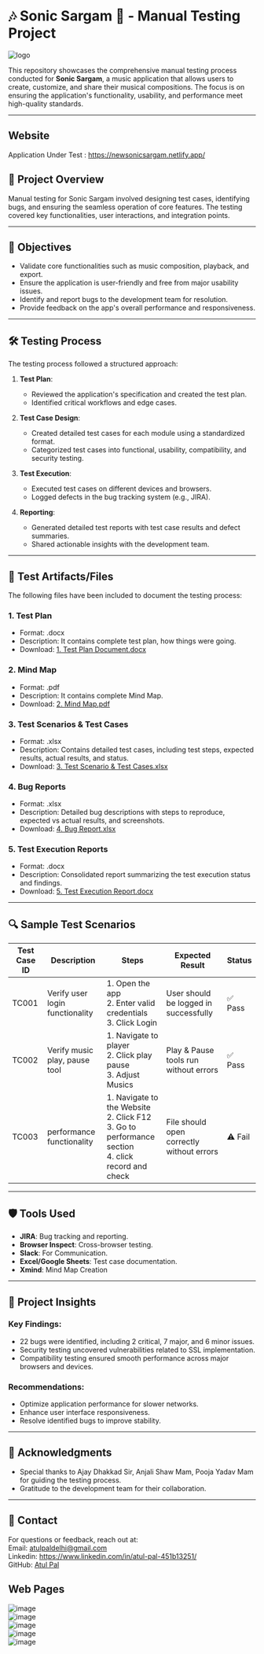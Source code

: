 # 🎶 Sonic Sargam 🧪 - Manual Testing Project  

![logo](https://github.com/user-attachments/assets/33a3e348-3732-451e-b015-916e34ec9d33) 



This repository showcases the comprehensive manual testing process conducted for **Sonic Sargam**, a music application that allows users to create, customize, and share their musical compositions. The focus is on ensuring the application's functionality, usability, and performance meet high-quality standards.

---

## Website
Application Under Test : https://newsonicsargam.netlify.app/

## 📝 Project Overview  

Manual testing for Sonic Sargam involved designing test cases, identifying bugs, and ensuring the seamless operation of core features. The testing covered key functionalities, user interactions, and integration points.  

---

## 🎯 Objectives  

- Validate core functionalities such as music composition, playback, and export.  
- Ensure the application is user-friendly and free from major usability issues.  
- Identify and report bugs to the development team for resolution.  
- Provide feedback on the app's overall performance and responsiveness.  

---

## 🛠️ Testing Process  

The testing process followed a structured approach:  

1. **Test Plan**:  
   - Reviewed the application's specification and created the test plan.  
   - Identified critical workflows and edge cases.  

2. **Test Case Design**:  
   - Created detailed test cases for each module using a standardized format.  
   - Categorized test cases into functional, usability, compatibility, and security testing.  

3. **Test Execution**:  
   - Executed test cases on different devices and browsers.  
   - Logged defects in the bug tracking system (e.g., JIRA).  

4. **Reporting**:  
   - Generated detailed test reports with test case results and defect summaries.  
   - Shared actionable insights with the development team.  

---

## 📂 Test Artifacts/Files  
The following files have been included to document the testing process:

### 1. **Test Plan**
   -  Format: .docx
   -  Description: It contains complete test plan, how things were going.
   -  Download: [1. Test Plan Document.docx](https://github.com/user-attachments/files/18215162/1.Test.Plan.Document.docx)

### 2. **Mind Map**
   -  Format: .pdf
   -  Description: It contains complete Mind Map.
   -  Download: [2. Mind Map.pdf](https://github.com/user-attachments/files/18215193/2.Mind.Map.pdf)

### 3. **Test Scenarios & Test Cases**
   -  Format: .xlsx
   -  Description: Contains detailed test cases, including test steps, expected results, actual results, and status.
   -  Download: [3. Test Scenario & Test Cases.xlsx](https://github.com/user-attachments/files/18215209/3.Test.Scenario.Test.Cases.xlsx)

### 4. **Bug Reports**  
   -  Format: .xlsx
   -  Description: Detailed bug descriptions with steps to reproduce, expected vs actual results, and screenshots.
   -  Download: [4. Bug Report.xlsx](https://github.com/user-attachments/files/18215217/4.Bug.Report.xlsx)


### 5. **Test Execution Reports**  
   - Format: .docx
   - Description: Consolidated report summarizing the test execution status and findings.
   - Download: [5. Test Execution Report.docx](https://github.com/user-attachments/files/18215227/5.Test.Execution.Report.docx)

---

## 🔍 Sample Test Scenarios  

| **Test Case ID** | **Description**                     | **Steps**                                                                                 | **Expected Result**                       | **Status**  |  
|-------------------|-------------------------------------|------------------------------------------------------------------------------------------|-------------------------------------------|-------------|  
| TC001            | Verify user login functionality     | 1. Open the app<br>2. Enter valid credentials<br>3. Click Login                          | User should be logged in successfully     | ✅ Pass      |  
| TC002            | Verify music play, pause tool       | 1. Navigate to player<br>2. Click play pause<br>3. Adjust Musics<br>                     | Play & Pause tools run without errors    | ✅ Pass      |  
| TC003            | performance functionality           | 1. Navigate to the Website <br>2. Click F12 <br>3. Go to performance section <br> 4. click record and check | File should open correctly without errors | ⚠️ Fail      |  

---

## 🛡️ Tools Used  

- **JIRA**: Bug tracking and reporting.  
- **Browser Inspect**: Cross-browser testing.  
- **Slack**: For Communication.  
- **Excel/Google Sheets**: Test case documentation.
- **Xmind**: Mind Map Creation

---

## 🚀 Project Insights  

### Key Findings:  
- 22 bugs were identified, including 2 critical, 7 major, and 6 minor issues.  
- Security testing uncovered vulnerabilities related to SSL implementation.  
- Compatibility testing ensured smooth performance across major browsers and devices.  

### Recommendations:  
- Optimize application performance for slower networks.  
- Enhance user interface responsiveness.  
- Resolve identified bugs to improve stability.  

---

## 🙌 Acknowledgments
- Special thanks to Ajay Dhakkad Sir, Anjali Shaw Mam, Pooja Yadav Mam for guiding the testing process.
- Gratitude to the development team for their collaboration.

---

## 📧 Contact
For questions or feedback, reach out at:</br>
Email: atulpaldelhi@gmail.com </br>
Linkedin: https://www.linkedin.com/in/atul-pal-451b13251/</br>
GitHub: [Atul Pal](https://github.com/palatul16)

## Web Pages
![image](https://github.com/user-attachments/assets/59eb17f5-ce56-433d-8ebc-4e362266c92c) </br>
![image](https://github.com/user-attachments/assets/74a20466-785c-4601-87e8-bcd441728bc8) </br>
![image](https://github.com/user-attachments/assets/a7deb29d-96f8-4eb4-96cd-2d8f0f36068c) </br>
![image](https://github.com/user-attachments/assets/dbe750a0-4024-4260-ae66-f34122e653bd) </br>
![image](https://github.com/user-attachments/assets/0f851b33-bcaa-4797-a289-49d65faf07e3)






